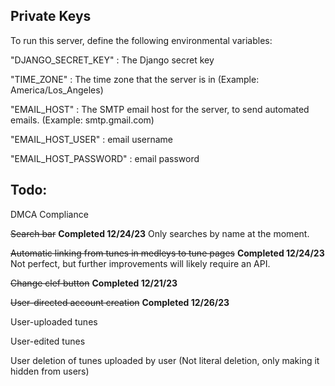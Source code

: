 ## Private Keys

To run this server, define the following environmental variables:

"DJANGO_SECRET_KEY" : The Django secret key

"TIME_ZONE" : The time zone that the server is in (Example: America/Los_Angeles)

"EMAIL_HOST" : The SMTP email host for the server, to send automated emails. (Example: smtp.gmail.com)

"EMAIL_HOST_USER" : email username

"EMAIL_HOST_PASSWORD" : email password

## Todo:


DMCA Compliance

~~Search bar~~ **Completed 12/24/23** Only searches by name at the moment.

~~Automatic linking from tunes in medleys to tune pages~~ **Completed 12/24/23** Not perfect, but further improvements will likely require an API.

~~Change clef button~~ **Completed 12/21/23**

~~User-directed account creation~~ **Completed 12/26/23**

User-uploaded tunes

User-edited tunes

User deletion of tunes uploaded by user (Not literal deletion, only making it hidden from users)
